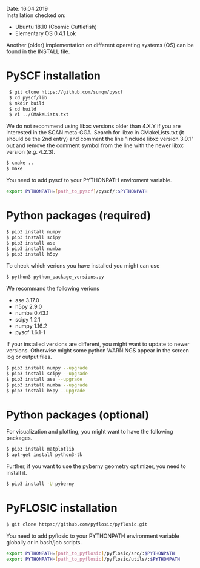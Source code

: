 Date: 16.04.2019  
Installation checked on:  

- Ubuntu 18.10 (Cosmic Cuttlefish)
- Elementary OS 0.4.1 Lok

Another (older) implementation on different operating systems (OS) can be found in the INSTALL file. 

# PySCF installation 

```bash
 $ git clone https://github.com/sunqm/pyscf  
 $ cd pyscf/lib   
 $ mkdir build   
 $ cd build 
 $ vi ../CMakeLists.txt
 ```

We do not recommend using libxc versions older than 4.X.Y if you are interested in 
the SCAN meta-GGA. 
Search for libxc in CMakeLists.txt (it should be the 2nd entry) and comment the line "include libxc version 3.0.1" out
and remove the comment symbol from the line with the newer libxc version (e.g. 4.2.3).

```bash 
$ cmake .. 
$ make 
```
You need to add pyscf to your PYTHONPATH enviroment variable. 

```bash
export PYTHONPATH=[path_to_pyscf]/pyscf/:$PYTHONPATH
```

# Python packages (required)  

```bash 
$ pip3 install numpy 
$ pip3 install scipy 
$ pip3 install ase 
$ pip3 install numba 
$ pip3 install h5py 
```

To check which verions you have installed you might can use 

```bash 
$ python3 python_package_versions.py
```

We recommand the following verions 

- ase 3.17.0
- h5py 2.9.0
- numba 0.43.1
- scipy 1.2.1
- numpy 1.16.2
- pyscf 1.6.1-1

If your installed versions are different, you might want to update to newer versions. 
Otherwise might some python WARNINGS appear in the screen log or output files. 

```bash 
$ pip3 install numpy --upgrade
$ pip3 install scipy --upgrade
$ pip3 install ase --upgrade
$ pip3 install numba --upgrade
$ pip3 install h5py --upgrade
```

# Python packages (optional) 

For visualization and plotting, you might want to have the following packages. 
```bash 
$ pip3 install matplotlib 
$ apt-get install python3-tk
```

Further, if you want to use the pyberny geometry optimizer, you need to install it. 
```bash 
$ pip3 install -U pyberny
```

# PyFLOSIC installation 

```bash 
$ git clone https://github.com/pyflosic/pyflosic.git
```

You need to add pyflosic to your PYTHONPATH environment variable globally or in bash/job scripts.

```bash
export PYTHONPATH=[path_to_pyflosic]/pyflosic/src/:$PYTHONPATH
export PYTHONPATH=[path_to_pyflosic]/pyflosic/utils/:$PYTHONPATH
```
